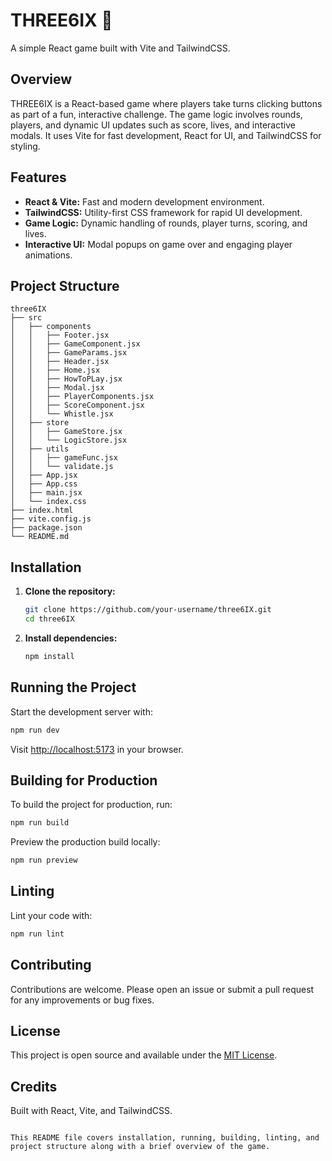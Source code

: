 # THREE6IX 👏

A simple React game built with Vite and TailwindCSS.

## Overview

THREE6IX is a React-based game where players take turns clicking buttons as part of a fun, interactive challenge. The game logic involves rounds, players, and dynamic UI updates such as score, lives, and interactive modals. It uses Vite for fast development, React for UI, and TailwindCSS for styling.

## Features

- **React & Vite:** Fast and modern development environment.
- **TailwindCSS:** Utility-first CSS framework for rapid UI development.
- **Game Logic:** Dynamic handling of rounds, player turns, scoring, and lives.
- **Interactive UI:** Modal popups on game over and engaging player animations.

## Project Structure

```
three6IX
├── src
│   ├── components
│   │   ├── Footer.jsx
│   │   ├── GameComponent.jsx
│   │   ├── GameParams.jsx
│   │   ├── Header.jsx
│   │   ├── Home.jsx
│   │   ├── HowToPLay.jsx
│   │   ├── Modal.jsx
│   │   ├── PlayerComponents.jsx
│   │   ├── ScoreComponent.jsx
│   │   └── Whistle.jsx
│   ├── store
│   │   ├── GameStore.jsx
│   │   └── LogicStore.jsx
│   ├── utils
│   │   ├── gameFunc.jsx
│   │   └── validate.js
│   ├── App.jsx
│   ├── App.css
│   ├── main.jsx
│   └── index.css
├── index.html
├── vite.config.js
├── package.json
└── README.md
```

## Installation

1. **Clone the repository:**

   ```bash
   git clone https://github.com/your-username/three6IX.git
   cd three6IX
   ```

2. **Install dependencies:**

   ```bash
   npm install
   ```

## Running the Project

Start the development server with:

```bash
npm run dev
```

Visit [http://localhost:5173](http://localhost:5173) in your browser.

## Building for Production

To build the project for production, run:

```bash
npm run build
```

Preview the production build locally:

```bash
npm run preview
```

## Linting

Lint your code with:

```bash
npm run lint
```

## Contributing

Contributions are welcome. Please open an issue or submit a pull request for any improvements or bug fixes.

## License

This project is open source and available under the [MIT License](LICENSE).

## Credits

Built with React, Vite, and TailwindCSS.
```

This README file covers installation, running, building, linting, and project structure along with a brief overview of the game.